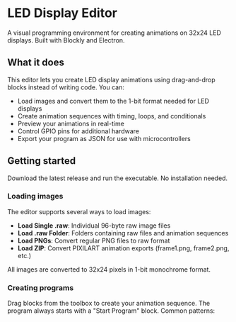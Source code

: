 # LED Display Editor

A visual programming environment for creating animations on 32x24 LED displays. Built with Blockly and Electron.

## What it does

This editor lets you create LED display animations using drag-and-drop blocks instead of writing code. You can:

- Load images and convert them to the 1-bit format needed for LED displays
- Create animation sequences with timing, loops, and conditionals
- Preview your animations in real-time
- Control GPIO pins for additional hardware
- Export your program as JSON for use with microcontrollers

## Getting started

Download the latest release and run the executable. No installation needed.

### Loading images

The editor supports several ways to load images:

- **Load Single .raw**: Individual 96-byte raw image files
- **Load .raw Folder**: Folders containing raw files and animation sequences
- **Load PNGs**: Convert regular PNG files to raw format
- **Load ZIP**: Convert PIXILART animation exports (frame1.png, frame2.png, etc.)

All images are converted to 32x24 pixels in 1-bit monochrome format.

### Creating programs

Drag blocks from the toolbox to create your animation sequence. The program always starts with a "Start Program" block. Common patterns:
